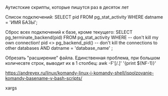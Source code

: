 Аутистские скрипты, которые пишутся раз в десяток лет




Список подключений:
SELECT pid FROM pg_stat_activity WHERE datname = 'ИМЯ БАЗЫ';

Сброс всех подключений к базе, кроме текущего:
SELECT 
    pg_terminate_backend(pid) 
FROM 
    pg_stat_activity 
WHERE 
    -- don't kill my own connection!
    pid <> pg_backend_pid()
    -- don't kill the connections to other databases
    AND datname = 'database_name'
    ;


Обрезать "расширение" файла. Единственная проблема, при большом количесвте строк, выводит их в 1 столбец:
awk -F'[/.]' '{print $(NF-1)}'

https://andreyex.ru/linux/komandy-linux-i-komandy-shell/ispolzovanie-komandy-basename-v-bash-scripts/

xargs
